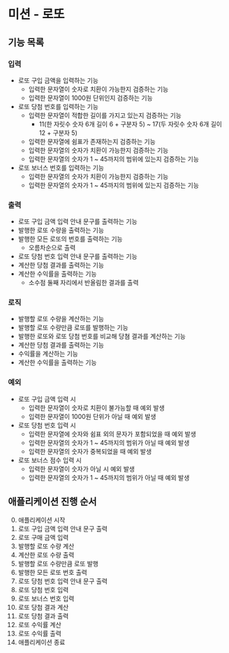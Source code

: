 # 미션 - 로또

## 기능 목록

### 입력

- 로또 구입 금액을 입력하는 기능
  - 입력한 문자열이 숫자로 치환이 가능한지 검증하는 기능
  - 입력한 문자열이 1000원 단위인지 검증하는 기능
- 로또 당첨 번호를 입력하는 기능
  - 입력한 문자열이 적합한 길이를 가지고 있는지 검증하는 기능
    - 11(한 자릿수 숫자 6개 길이 6 + 구분자 5) ~ 17(두 자릿수 숫자 6개 길이 12 + 구분자 5)
  - 입력한 문자열에 쉼표가 존재하는지 검증하는 기능
  - 입력한 문자열의 숫자가 치환이 가능한지 검증하는 기능
  - 입력한 문자열의 숫자가 1 ~ 45까지의 범위에 있는지 검증하는 기능
- 로또 보너스 번호를 입력하는 기능
  - 입력한 문자열의 숫자가 치환이 가능한지 검증하는 기능
  - 입력한 문자열의 숫자가 1 ~ 45까지의 범위에 있는지 검증하는 기능

### 출력

- 로또 구입 금액 입력 안내 문구를 출력하는 기능
- 발행한 로또 수량을 출력하는 기능
- 발행한 모든 로또의 번호를 출력하는 기능
  - 오름차순으로 출력
- 로또 당첨 번호 입력 안내 문구를 출력하는 기능
- 계산한 당첨 결과를 출력하는 기능
- 계산한 수익률을 출력하는 기능
  - 소수점 둘째 자리에서 반올림한 결과를 출력

### 로직

- 발행할 로또 수량을 계산하는 기능
- 발행할 로또 수량만큼 로또를 발행하는 기능
- 발행한 로또와 로또 당첨 번호를 비교해 당쳠 결과를 계산하는 기능
- 계산한 당첨 결과를 출력하는 기능
- 수익률을 계산하는 기능
- 계산한 수익률을 출력하는 기능

### 예외

- 로또 구입 금액 입력 시
  - 입력한 문자열이 숫자로 치환이 불가능할 때 예외 발생
  - 입력한 문자열이 1000원 단위가 아닐 때 예외 발생
- 로또 당첨 번호 입력 시
  - 입력한 문자열에 숫자와 쉼표 외의 문자가 포함되었을 때 예외 발생
  - 입력한 문자열의 숫자가 1 ~ 45까지의 범위가 아닐 때 예외 발생
  - 입력한 문자열의 숫자가 중복되었을 때 예외 발생
- 로또 보너스 점수 입력 시
  - 입력한 문자열이 숫자가 아닐 시 예외 발생
  - 입력한 문자열의 숫자가 1 ~ 45까지의 범위가 아닐 때 예외 발생

## 애플리케이션 진행 순서

0. 애플리케이션 시작
1. 로또 구입 금액 입력 안내 문구 출력
2. 로또 구매 금액 입력
3. 발행할 로또 수량 계산
4. 계산한 로또 수량 출력
5. 발행할 로또 수량만큼 로또 발행
6. 발행한 모든 로또 번호 출력
7. 로또 당첨 번호 입력 안내 문구 출력
8. 로또 당첨 번호 입력
9. 로또 보너스 번호 입력
10. 로또 당첨 결과 계산
11. 로또 당첨 결과 출력
12. 로또 수익률 계산
13. 로또 수익률 출력
14. 애플리케이션 종료